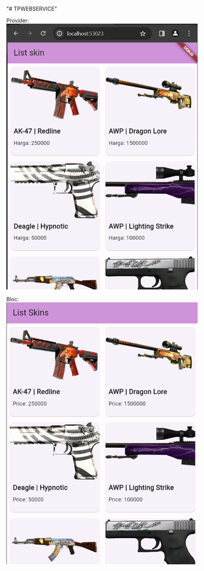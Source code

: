 "# TPWEBSERVICE" 


Provider:
![alt text](<Screenshot 2024-05-14 181817.png>)

Bloc:
![alt text](<Screenshot 2024-05-14 181934.png>)